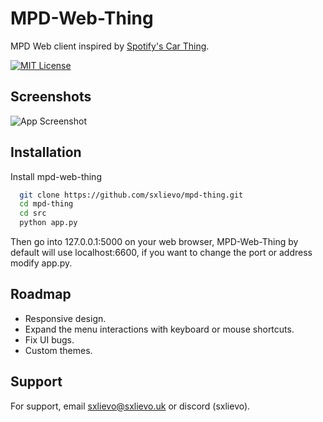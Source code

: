 
# MPD-Web-Thing

MPD Web client inspired by [Spotify's Car Thing](https://carthing.spotify.com/).

[![MIT License](https://img.shields.io/badge/License-MIT-green.svg)](https://choosealicense.com/licenses/mit/)

## Screenshots

![App Screenshot](https://via.placeholder.com/468x300?text=App+Screenshot+Here)


## Installation

Install mpd-web-thing

```bash
  git clone https://github.com/sxlievo/mpd-thing.git
  cd mpd-thing
  cd src
  python app.py
```
Then go into 127.0.0.1:5000 on your web browser, MPD-Web-Thing by default will use localhost:6600, if you want to change the port or address modify app.py.


    
## Roadmap

- Responsive design.
- Expand the menu interactions with keyboard or mouse shortcuts.
- Fix UI bugs.
- Custom themes.

## Support

For support, email sxlievo@sxlievo.uk or discord (sxlievo).

